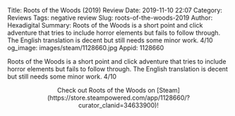 Title: Roots of the Woods (2019) Review
Date: 2019-11-10 22:07
Category: Reviews
Tags: negative review
Slug: roots-of-the-woods-2019
Author: Hexadigital
Summary: Roots of the Woods is a short point and click adventure that tries to include horror elements but fails to follow through. The English translation is decent but still needs some minor work. 4/10
og_image: images/steam/1128660.jpg
Appid: 1128660

Roots of the Woods is a short point and click adventure that tries to include horror elements but fails to follow through. The English translation is decent but still needs some minor work. 4/10

<center>Check out Roots of the Woods on [Steam](https://store.steampowered.com/app/1128660/?curator_clanid=34633900)!</center>
